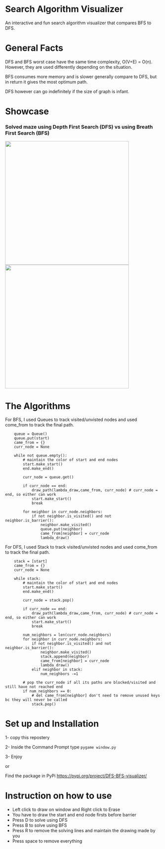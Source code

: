 # Search Algorithm Visualizer
An interactive and fun search algorithm visualizer that compares BFS to DFS. 

# General Facts
DFS and BFS worst case have the same time complexity, O(V+E) = O(n). However, they are used differently depending on the situation.

BFS consumes more memory and is slower generally compare to DFS, but in return it gives the most optimum path.

DFS however can go indefinitely if the size of graph is infant. 

# Showcase

### Solved maze using Depth First Search (DFS) vs using Breath First Search (BFS)
<img src='https://user-images.githubusercontent.com/53714581/122844973-bbc1c180-d2d0-11eb-8e15-24452308a676.JPG' width=400/> <img src='https://user-images.githubusercontent.com/53714581/122844976-bbc1c180-d2d0-11eb-8e06-8725c51a861f.JPG' width=400/>

<!-- ### Using Breath First Search BFS -->
<!-- ![3](https://user-images.githubusercontent.com/53714581/122844976-bbc1c180-d2d0-11eb-8e06-8725c51a861f.JPG) -->

# The Algorithms

For BFS, I used Queues to track visited/unvisted nodes and used come_from to track the final path. 
```
    queue = Queue()
    queue.put(start)
    came_from = {} 
    curr_node = None
    
    while not queue.empty():
        # maintain the color of start and end nodes
        start.make_start()
        end.make_end()
        
        curr_node = queue.get()
    
        if curr_node == end:
            draw_path(lambda_draw,came_from, curr_node) # curr_node = end, so either can work
            start.make_start()
            break
        
        for neighbor in curr_node.neighbors:
            if not neighbor.is_visited() and not neighbor.is_barrier():
                neighbor.make_visited()
                queue.put(neighbor)
                came_from[neighbor] = curr_node
                lambda_draw()
```

For DFS, I used Stack to track visited/unvisted nodes and used come_from to track the final path. 
```
    stack = [start]
    came_from = {} 
    curr_node = None
    
    while stack:
        # maintain the color of start and end nodes
        start.make_start()
        end.make_end()

        curr_node = stack.pop()
        
        if curr_node == end:
            draw_path(lambda_draw,came_from, curr_node) # curr_node = end, so either can work
            start.make_start()
            break
        
        num_neighbors = len(curr_node.neighbors)
        for neighbor in curr_node.neighbors:
            if not neighbor.is_visited() and not neighbor.is_barrier():
                neighbor.make_visited()
                stack.append(neighbor)
                came_from[neighbor] = curr_node
                lambda_draw()
            elif neighbor in stack:
                num_neighbors -=1
        
        # pop the curr_node if all its paths are blocked/visited and still have not reached end
        if num_neighbors == 0:
            # del came_from[neighbor] don't need to remove unused keys bc they will never be called
            stack.pop()
```

# Set up and Installation

1- copy this repostery

2- Inside the Command Prompt type ```pygame window.py```

3- Enjoy

or

Find the package in PyPi https://pypi.org/project/DFS-BFS-visualizer/


# Instruction on how to use
- Left click to draw on window and Right click to Erase 
- You have to draw the start and end node firsts before barrier
- Press D to solve using DFS
- Press B to solve using BFS
- Press R to remove the solving lines and maintain the drawing made by you
- Press space to remove everything
